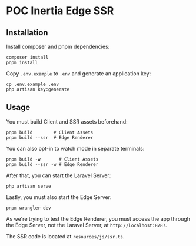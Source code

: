 # POC Inertia Edge SSR

## Installation

Install composer and pnpm dependencies:
```shell
composer install
pnpm install
```

Copy `.env.example` to `.env` and generate an application key:
```shell
cp .env.example .env
php artisan key:generate
```

## Usage

You must build Client and SSR assets beforehand:
```shell
pnpm build        # Client Assets
pnpm build --ssr  # Edge Renderer
```

You can also opt-in to watch mode in separate terminals:
```shell
pnpm build -w       # Client Assets
pnpm build --ssr -w # Edge Renderer
```

After that, you can start the Laravel Server:
```shell
php artisan serve
```

Lastly, you must also start the Edge Server:
```shell
pnpm wrangler dev
```

As we're trying to test the Edge Renderer, you must access the app through the Edge Server,
not the Laravel Server, at `http://localhost:8787`.

The SSR code is located at `resources/js/ssr.ts`.
